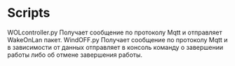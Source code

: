 # Scripts
WOLcontroller.py Получает сообщение по протоколу Mqtt и отправляет WakeOnLan пакет.
WindOFF.py Получает сообщение по протоколу Mqtt и в зависимости от данных отправляет в консоль команду о завершении работы либо об отмене завершения работы.
